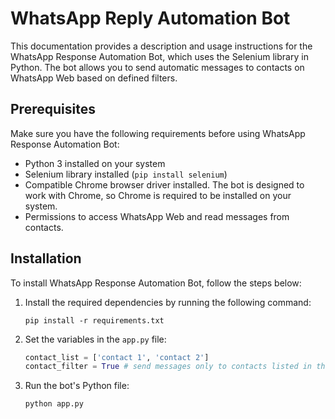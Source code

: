 # WhatsApp Reply Automation Bot
This documentation provides a description and usage instructions for the WhatsApp Response Automation Bot, which uses the Selenium library in Python. The bot allows you to send automatic messages to contacts on WhatsApp Web based on defined filters.

## Prerequisites

Make sure you have the following requirements before using WhatsApp Response Automation Bot:

- Python 3 installed on your system
- Selenium library installed (`pip install selenium`)
- Compatible Chrome browser driver installed. The bot is designed to work with Chrome, so Chrome is required to be installed on your system.
- Permissions to access WhatsApp Web and read messages from contacts.

## Installation

To install WhatsApp Response Automation Bot, follow the steps below:

1. Install the required dependencies by running the following command:

     ``` shell
     pip install -r requirements.txt
     ```

2. Set the variables in the `app.py` file:

     ```python
     contact_list = ['contact 1', 'contact 2']
     contact_filter = True # send messages only to contacts listed in the above array
     ```

3. Run the bot's Python file:

     ``` shell
     python app.py
     ```
